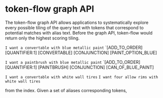 # token-flow graph API

The token-flow graph API allows applications to systematically explore every possible tiling of the query text with tokens that correspond to potential matches with alias text. Before the graph API, token-flow would return only the highest scoring tiling.

`I want a convertable with blue metallic paint`
`[ADD_TO_ORDER] [QUANTIFIER:1] [CONVERTABLE] [CONJUNCTION] [PAINT_OPTION_BLUE]

`I want a paintbrush with blue metallic paint`
`[ADD_TO_ORDER] [QUANTIFIER:1] [PAINTBRUSH] [CONJUNCTION] [CAN_OF_BLUE_PAINT]

`I want a convertable with white wall tires`
`I want four allow rims with white wall tires`

from the index. Given a set of aliases corresponding tokens, 